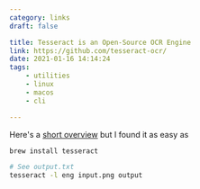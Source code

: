 ```yaml
---
category: links
draft: false

title: Tesseract is an Open-Source OCR Engine
link: https://github.com/tesseract-ocr/
date: 2021-01-16 14:14:24
tags:
    - utilities
    - linux
    - macos
    - cli

---
```


Here's a [short overview](https://gist.github.com/henrik/1967035) but I found it as easy as

```bash
brew install tesseract

# See output.txt
tesseract -l eng input.png output
```

